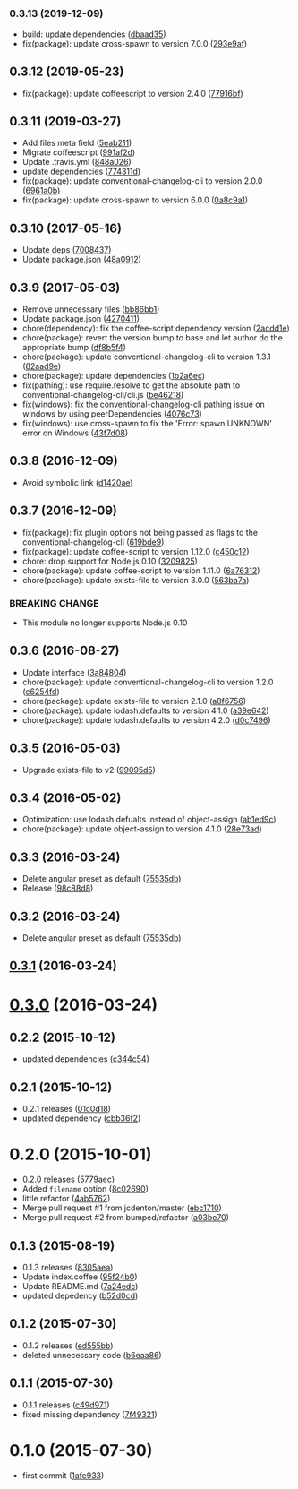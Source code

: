 ## <small>0.3.13 (2019-12-09)</small>

* build: update dependencies ([dbaad35](https://github.com/bumped/bumped-changelog/commit/dbaad35))
* fix(package): update cross-spawn to version 7.0.0 ([293e9af](https://github.com/bumped/bumped-changelog/commit/293e9af))



<a name="0.3.12"></a>
## 0.3.12 (2019-05-23)

* fix(package): update coffeescript to version 2.4.0 ([77916bf](https://github.com/bumped/bumped-changelog/commit/77916bf))



<a name="0.3.11"></a>
## 0.3.11 (2019-03-27)

* Add files meta field ([5eab211](https://github.com/bumped/bumped-changelog/commit/5eab211))
* Migrate coffeescript ([991af2d](https://github.com/bumped/bumped-changelog/commit/991af2d))
* Update .travis.yml ([848a026](https://github.com/bumped/bumped-changelog/commit/848a026))
* update dependencies ([774311d](https://github.com/bumped/bumped-changelog/commit/774311d))
* fix(package): update conventional-changelog-cli to version 2.0.0 ([6961a0b](https://github.com/bumped/bumped-changelog/commit/6961a0b))
* fix(package): update cross-spawn to version 6.0.0 ([0a8c9a1](https://github.com/bumped/bumped-changelog/commit/0a8c9a1))



<a name="0.3.10"></a>
## 0.3.10 (2017-05-16)

* Update deps ([7008437](https://github.com/bumped/bumped-changelog/commit/7008437))
* Update package.json ([48a0912](https://github.com/bumped/bumped-changelog/commit/48a0912))



<a name="0.3.9"></a>
## 0.3.9 (2017-05-03)

* Remove unnecessary files ([bb86bb1](https://github.com/bumped/bumped-changelog/commit/bb86bb1))
* Update package.json ([4270411](https://github.com/bumped/bumped-changelog/commit/4270411))
* chore(dependency): fix the coffee-script dependency version ([2acdd1e](https://github.com/bumped/bumped-changelog/commit/2acdd1e))
* chore(package): revert the version bump to base and let author do the appropriate bump ([df8b5f4](https://github.com/bumped/bumped-changelog/commit/df8b5f4))
* chore(package): update conventional-changelog-cli to version 1.3.1 ([82aad9e](https://github.com/bumped/bumped-changelog/commit/82aad9e))
* chore(package): update dependencies ([1b2a6ec](https://github.com/bumped/bumped-changelog/commit/1b2a6ec))
* fix(pathing): use require.resolve to get the absolute path to conventional-changelog-cli/cli.js ([be46218](https://github.com/bumped/bumped-changelog/commit/be46218))
* fix(windows): fix the conventional-changelog-cli pathing issue on windows by using peerDependencies ([4076c73](https://github.com/bumped/bumped-changelog/commit/4076c73))
* fix(windows): use cross-spawn to fix the 'Error: spawn UNKNOWN' error on Windows ([43f7d08](https://github.com/bumped/bumped-changelog/commit/43f7d08))



<a name="0.3.8"></a>
## 0.3.8 (2016-12-09)

* Avoid symbolic link ([d1420ae](https://github.com/bumped/bumped-changelog/commit/d1420ae))



<a name="0.3.7"></a>
## 0.3.7 (2016-12-09)

* fix(package): fix plugin options not being passed as flags to the conventional-changelog-cli ([619bde9](https://github.com/bumped/bumped-changelog/commit/619bde9))
* fix(package): update coffee-script to version 1.12.0 ([c450c12](https://github.com/bumped/bumped-changelog/commit/c450c12))
* chore: drop support for Node.js 0.10 ([3209825](https://github.com/bumped/bumped-changelog/commit/3209825))
* chore(package): update coffee-script to version 1.11.0 ([6a76312](https://github.com/bumped/bumped-changelog/commit/6a76312))
* chore(package): update exists-file to version 3.0.0 ([563ba7a](https://github.com/bumped/bumped-changelog/commit/563ba7a))


### BREAKING CHANGE

* This module no longer supports Node.js 0.10


<a name="0.3.6"></a>
## 0.3.6 (2016-08-27)

* Update interface ([3a84804](https://github.com/bumped/bumped-changelog/commit/3a84804))
* chore(package): update conventional-changelog-cli to version 1.2.0 ([c6254fd](https://github.com/bumped/bumped-changelog/commit/c6254fd))
* chore(package): update exists-file to version 2.1.0 ([a8f6756](https://github.com/bumped/bumped-changelog/commit/a8f6756))
* chore(package): update lodash.defaults to version 4.1.0 ([a39e642](https://github.com/bumped/bumped-changelog/commit/a39e642))
* chore(package): update lodash.defaults to version 4.2.0 ([d0c7496](https://github.com/bumped/bumped-changelog/commit/d0c7496))



<a name="0.3.5"></a>
## 0.3.5 (2016-05-03)

* Upgrade exists-file to v2 ([99095d5](https://github.com/bumped/bumped-changelog/commit/99095d5))



<a name="0.3.4"></a>
## 0.3.4 (2016-05-02)

* Optimization: use lodash.defualts instead of object-assign ([ab1ed9c](https://github.com/bumped/bumped-changelog/commit/ab1ed9c))
* chore(package): update object-assign to version 4.1.0 ([28e73ad](https://github.com/bumped/bumped-changelog/commit/28e73ad))



<a name="0.3.3"></a>
## 0.3.3 (2016-03-24)

* Delete angular preset as default ([75535db](https://github.com/bumped/bumped-changelog/commit/75535db))
* Release ([98c88d8](https://github.com/bumped/bumped-changelog/commit/98c88d8))



<a name="0.3.2"></a>
## 0.3.2 (2016-03-24)

* Delete angular preset as default ([75535db](https://github.com/bumped/bumped-changelog/commit/75535db))



<a name="0.3.1"></a>
## [0.3.1](https://github.com/bumped/bumped-changelog/compare/0.3.0...v0.3.1) (2016-03-24)




<a name="0.3.0"></a>
# [0.3.0](https://github.com/bumped/bumped-changelog/compare/0.2.2...v0.3.0) (2016-03-24)




<a name="0.2.2"></a>
## 0.2.2 (2015-10-12)


* updated dependencies ([c344c54](https://github.com/bumped/bumped-changelog/commit/c344c54))



<a name="0.2.1"></a>
## 0.2.1 (2015-10-12)


* 0.2.1 releases ([01c0d18](https://github.com/bumped/bumped-changelog/commit/01c0d18))
* updated dependency ([cbb36f2](https://github.com/bumped/bumped-changelog/commit/cbb36f2))



<a name="0.2.0"></a>
# 0.2.0 (2015-10-01)


* 0.2.0 releases ([5779aec](https://github.com/bumped/bumped-changelog/commit/5779aec))
* Added `filename` option ([8c02690](https://github.com/bumped/bumped-changelog/commit/8c02690))
* little refactor ([4ab5762](https://github.com/bumped/bumped-changelog/commit/4ab5762))
* Merge pull request #1 from jcdenton/master ([ebc1710](https://github.com/bumped/bumped-changelog/commit/ebc1710))
* Merge pull request #2 from bumped/refactor ([a03be70](https://github.com/bumped/bumped-changelog/commit/a03be70))



<a name="0.1.3"></a>
## 0.1.3 (2015-08-19)


* 0.1.3 releases ([8305aea](https://github.com/bumped/bumped-changelog/commit/8305aea))
* Update index.coffee ([95f24b0](https://github.com/bumped/bumped-changelog/commit/95f24b0))
* Update README.md ([7a24edc](https://github.com/bumped/bumped-changelog/commit/7a24edc))
* updated depedency ([b52d0cd](https://github.com/bumped/bumped-changelog/commit/b52d0cd))



<a name="0.1.2"></a>
## 0.1.2 (2015-07-30)


* 0.1.2 releases ([ed555bb](https://github.com/bumped/bumped-changelog/commit/ed555bb))
* deleted unnecessary code ([b6eaa86](https://github.com/bumped/bumped-changelog/commit/b6eaa86))



<a name="0.1.1"></a>
## 0.1.1 (2015-07-30)


* 0.1.1 releases ([c49d971](https://github.com/bumped/bumped-changelog/commit/c49d971))
* fixed missing dependency ([7f49321](https://github.com/bumped/bumped-changelog/commit/7f49321))



<a name="0.1.0"></a>
# 0.1.0 (2015-07-30)


* first commit ([1afe933](https://github.com/bumped/bumped-changelog/commit/1afe933))



